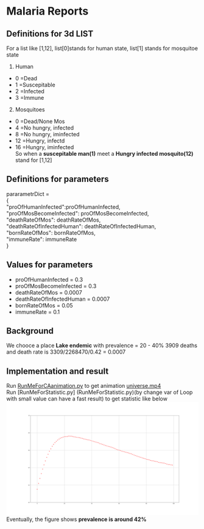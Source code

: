 # Malaria Reports  
## Definitions for 3d LIST  
For a list like [1,12], list[0]stands for human state, list[1] stands for mosquitoe state  
1.  Human
* 0 =Dead        
* 1 =Suscepitable
* 2 =Infected    
* 3 =Immune      
2.  Mosquitoes
* 0   =Dead/None Mos
* 4   =No hungry, infected
* 8   =No hungry, iminfected
* 12  =Hungry, infectd
* 16  =Hungry, iminfected  
So when a **suscepitable man(1)** meet a **Hungry infected mosquito(12)** stand for [1,12]
## Definitions for parameters  
pararametrDict =   
{  
    "proOfHumanInfected":proOfHumanInfected,  
    "proOfMosBecomeInfected": proOfMosBecomeInfected,  
    "deathRateOfMos": deathRateOfMos,  
    "deathRateOfInfectedHuman": deathRateOfInfectedHuman,  
    "bornRateOfMos": bornRateOfMos,  
    "immuneRate": immuneRate  
}
## Values for parameters  
* proOfHumanInfected = 0.3  
* proOfMosBecomeInfected = 0.3  
* deathRateOfMos = 0.0007  
* deathRateOfInfectedHuman = 0.0007 
* bornRateOfMos = 0.05  
* immuneRate = 0.1  
## Background 
We chooce a place **Lake endemic** with prevalence = 20 - 40% 3909 deaths and death rate is  3309/2268470/0.42 = 0.0007
## Implementation and result
Run [RunMeForCAanimation.py](RunMeForCAanimation.py) to get animation [universe.mp4](universe.mp4)  
Run [RunMeForStatistic.py] (RunMeForStatistic.py)(by change var of Loop with small value can have a fast result) to get statistic  like below
![prevalence_result](prevalence_result.png)  
Eventually, the figure shows **prevalence is around 42%** 
